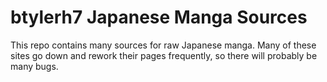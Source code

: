 # btylerh7 Japanese Manga Sources
 This repo contains many sources for raw Japanese manga. Many of these sites go down and rework their pages frequently, so there will probably be many bugs.
